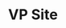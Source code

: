 ---
name: "Maelle Bachelot "
title: "VP Site"
mail: "maelle.bachelot@etu.ec-lyon.fr"
image: "/image/team/kuza.webp"
---